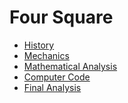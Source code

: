 # Four Square
* [History](History.md)
* [Mechanics](four_square_mechanics.md)
* [Mathematical Analysis](four_square_mathematical_analysis.md)
* [Computer Code]()
* [Final Analysis]()
